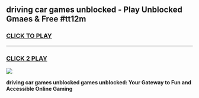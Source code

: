 
## driving car games unblocked - Play Unblocked Gmaes & Free #tt12m
<h3>
<a href="https://news.freeplayer.one?title=driving_car_games_unblocked&ref=03M">CLICK TO PLAY</a></h3>
<hr>

<h3>
<a href="https://news.freeplayer.one?title=driving_car_games_unblocked&ref=03M">CLICK 2 PLAY</a>
  
</h3>

<a href="https://news.freeplayer.one?title=driving_car_games_unblocked&ref=03M"><img src="https://clearcache.store/games.png"></a>


**driving car games unblocked games unblocked: Your Gateway to Fun and Accessible Online Gaming**
